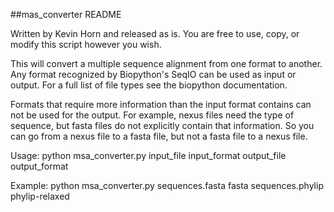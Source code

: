 ##mas_converter README

Written by Kevin Horn and released as is.
You are free to use, copy, or modify this script however you wish.

This will convert a multiple sequence alignment from one format to another. 
Any format recognized by Biopython's SeqIO can be used as input or output. 
For a full list of file types see the biopython documentation. 

Formats that require more information than the input format contains can not be used for the output.
For example, nexus files need the type of sequence, but fasta files do not explicitly contain that information. 
So you can go from a nexus file to a fasta file, but not a fasta file to a nexus file.

Usage: python msa_converter.py input_file input_format output_file output_format

Example: python msa_converter.py sequences.fasta fasta sequences.phylip phylip-relaxed
